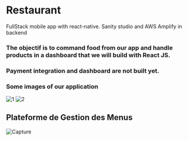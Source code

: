 # Restaurant
FullStack mobile app with react-native. Sanity studio and AWS Amplify in backend

### The objectif is to command food from our app and handle products in a dashboard that we will build with React JS.
### Payment integration and dashboard are not built yet.

### Some images of our application

![1](https://user-images.githubusercontent.com/97252877/212575420-fcd4dfa0-8c75-4b72-96c9-4c6ee68cc5cc.PNG)
![2](https://user-images.githubusercontent.com/97252877/212575419-b5d8586a-0af1-4bf5-ae11-f3fdb8038cb7.PNG)


## Plateforme de Gestion des Menus

![Capture](https://user-images.githubusercontent.com/97252877/220342515-9b25bfb6-6326-4248-a1be-b668420cf946.PNG)

